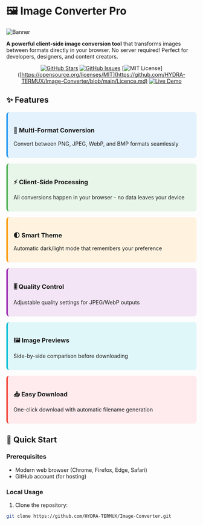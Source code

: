 # 🖼️ Image Converter Pro

![Banner](https://github.com/HYDRA-TERMUX/Image-Converter/blob/main/main/assets/banner.jpg) <!-- Add your banner image -->

**A powerful client-side image conversion tool** that transforms images between formats directly in your browser. No server required! Perfect for developers, designers, and content creators.

<div align="center">

[![GitHub Stars](https://img.shields.io/github/stars/HYDRA-TERMUX/Image-Converter?style=for-the-badge&logo=github&color=yellow)](https://github.com/HYDRA-TERMUX/Image-Converter/stargazers)
[![GitHub Issues](https://img.shields.io/github/issues/HYDRA-TERMUX/Image-Converter?style=for-the-badge&color=red)](https://github.com/HYDRA-TERMUX/Image-Converter/issues)
[![MIT License](https://img.shields.io/badge/License-MIT-blue?style=for-the-badge)]([https://opensource.org/licenses/MIT](https://github.com/HYDRA-TERMUX/Image-Converter/blob/main/Licence.md)
[![Live Demo](https://img.shields.io/badge/Website-Live-brightgreen?style=for-the-badge)](https://hydra-termux.github.io/Image-Converter/)

</div>

## ✨ Features

<div style="display: grid; grid-template-columns: repeat(auto-fit, minmax(250px, 1fr)); gap: 15px; margin: 20px 0;">

<div style="background: #e3f2fd; padding: 15px; border-radius: 8px; border-left: 4px solid #2196f3;">
<h3>🔄 Multi-Format Conversion</h3>
<p>Convert between PNG, JPEG, WebP, and BMP formats seamlessly</p>
</div>

<div style="background: #e8f5e9; padding: 15px; border-radius: 8px; border-left: 4px solid #4caf50;">
<h3>⚡ Client-Side Processing</h3>
<p>All conversions happen in your browser - no data leaves your device</p>
</div>

<div style="background: #fff3e0; padding: 15px; border-radius: 8px; border-left: 4px solid #ff9800;">
<h3>🌓 Smart Theme</h3>
<p>Automatic dark/light mode that remembers your preference</p>
</div>

<div style="background: #f3e5f5; padding: 15px; border-radius: 8px; border-left: 4px solid #9c27b0;">
<h3>🎚️ Quality Control</h3>
<p>Adjustable quality settings for JPEG/WebP outputs</p>
</div>

<div style="background: #e0f7fa; padding: 15px; border-radius: 8px; border-left: 4px solid #00bcd4;">
<h3>🖼️ Image Previews</h3>
<p>Side-by-side comparison before downloading</p>
</div>

<div style="background: #ffebee; padding: 15px; border-radius: 8px; border-left: 4px solid #f44336;">
<h3>📥 Easy Download</h3>
<p>One-click download with automatic filename generation</p>
</div>

</div>

## 🚀 Quick Start

### Prerequisites
- Modern web browser (Chrome, Firefox, Edge, Safari)
- GitHub account (for hosting)

### Local Usage
1. Clone the repository:
```bash
git clone https://github.com/HYDRA-TERMUX/Image-Converter.git

